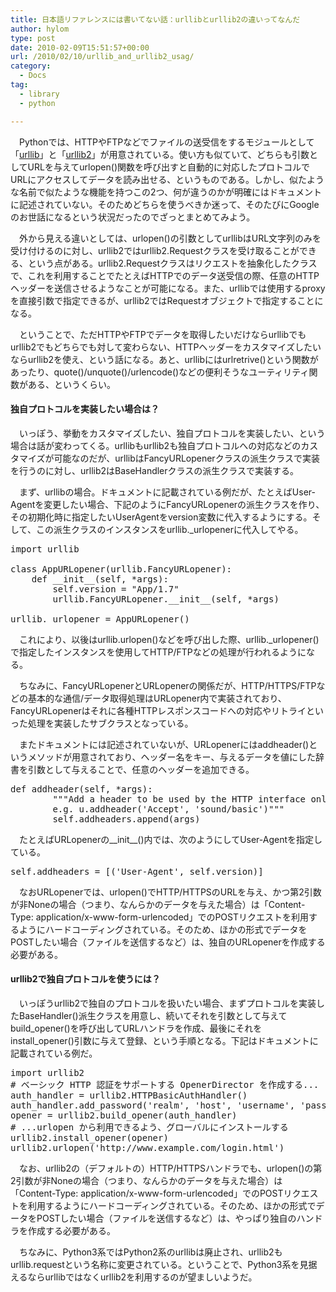 ```yaml
---
title: 日本語リファレンスには書いてない話：urllibとurllib2の違いってなんだ
author: hylom
type: post
date: 2010-02-09T15:51:57+00:00
url: /2010/02/10/urllib_and_urllib2_usag/
category:
  - Docs
tag:
  - library
  - python

---
```

　Pythonでは、HTTPやFTPなどでファイルの送受信をするモジュールとして「[urllib][1]」と「[urllib2][2]」が用意されている。使い方も似ていて、どちらも引数としてURLを与えてurlopen()関数を呼び出すと自動的に対応したプロトコルでURLにアクセスしてデータを読み出せる、というものである。しかし、似たような名前で似たような機能を持つこの2つ、何が違うのかが明確にはドキュメントに記述されていない。そのためどちらを使うべきか迷って、そのたびにGoogleのお世話になるという状況だったのでざっとまとめてみよう。

<!--more-->

　外から見える違いとしては、urlopen()の引数としてurllibはURL文字列のみを受け付けるのに対し、urllib2ではurllib2.Requestクラスを受け取ることができる、という点がある。urllib2.Requestクラスはリクエストを抽象化したクラスで、これを利用することでたとえばHTTPでのデータ送受信の際、任意のHTTPヘッダーを送信させるようなことが可能になる。また、urllibでは使用するproxyを直接引数で指定できるが、urllib2ではRequestオブジェクトで指定することになる。

　ということで、ただHTTPやFTPでデータを取得したいだけならurllibでもurllib2でもどちらでも対して変わらない、HTTPヘッダーをカスタマイズしたいならurllib2を使え、という話になる。あと、urllibにはurlretrive()という関数があったり、quote()/unquote()/urlencode()などの便利そうなユーティリティ関数がある、というくらい。

#### 独自プロトコルを実装したい場合は？

　いっぽう、挙動をカスタマイズしたい、独自プロトコルを実装したい、という場合は話が変わってくる。urllibもurllib2も独自プロトコルへの対応などのカスタマイズが可能なのだが、urllibはFancyURLopenerクラスの派生クラスで実装を行うのに対し、urllib2はBaseHandlerクラスの派生クラスで実装する。

　まず、urllibの場合。ドキュメントに記載されている例だが、たとえばUser-Agentを変更したい場合、下記のようにFancyURLopenerの派生クラスを作り、その初期化時に指定したいUserAgentをversion変数に代入するようにする。そして、この派生クラスのインスタンスをurllib._urlopenerに代入してやる。

<pre>import urllib

class AppURLopener(urllib.FancyURLopener):
    def __init__(self, *args):
        self.version = "App/1.7"
        urllib.FancyURLopener.__init__(self, *args)

urllib._urlopener = AppURLopener()
</pre>

　これにより、以後はurllib.urlopen()などを呼び出した際、urllib._urlopener()で指定したインスタンスを使用してHTTP/FTPなどの処理が行われるようになる。

　ちなみに、FancyURLopenerとURLopenerの関係だが、HTTP/HTTPS/FTPなどの基本的な通信/データ取得処理はURLopener内で実装されており、FancyURLopenerはそれに各種HTTPレスポンスコードへの対応やリトライといった処理を実装したサブクラスとなっている。

　またドキュメントには記述されていないが、URLopenerにはaddheader()というメソッドが用意されており、ヘッダー名をキー、与えるデータを値にした辞書を引数として与えることで、任意のヘッダーを追加できる。

<pre>def addheader(self, *args):
        """Add a header to be used by the HTTP interface only
        e.g. u.addheader('Accept', 'sound/basic')"""
        self.addheaders.append(args)
</pre>

　たとえばURLopenerの\_\_init\_\_()内では、次のようにしてUser-Agentを指定している。

<pre>self.addheaders = [('User-Agent', self.version)]
</pre>

　なおURLopenerでは、urlopen()でHTTP/HTTPSのURLを与え、かつ第2引数が非Noneの場合（つまり、なんらかのデータを与えた場合）は「Content-Type: application/x-www-form-urlencoded」でのPOSTリクエストを利用するようにハードコーディングされている。そのため、ほかの形式でデータをPOSTしたい場合（ファイルを送信するなど）は、独自のURLopenerを作成する必要がある。

#### urllib2で独自プロトコルを使うには？

　いっぽうurllib2で独自のプロトコルを扱いたい場合、まずプロトコルを実装したBaseHandler()派生クラスを用意し、続いてそれを引数として与えてbuild\_opener()を呼び出してURLハンドラを作成、最後にそれをinstall\_opener()引数に与えて登録、という手順となる。下記はドキュメントに記載されている例だ。

<pre>import urllib2
# ベーシック HTTP 認証をサポートする OpenerDirector を作成する...
auth_handler = urllib2.HTTPBasicAuthHandler()
auth_handler.add_password('realm', 'host', 'username', 'password')
opener = urllib2.build_opener(auth_handler)
# ...urlopen から利用できるよう、グローバルにインストールする
urllib2.install_opener(opener)
urllib2.urlopen('http://www.example.com/login.html')
</pre>

　なお、urllib2の（デフォルトの）HTTP/HTTPSハンドラでも、urlopen()の第2引数が非Noneの場合（つまり、なんらかのデータを与えた場合）は「Content-Type: application/x-www-form-urlencoded」でのPOSTリクエストを利用するようにハードコーディングされている。そのため、ほかの形式でデータをPOSTしたい場合（ファイルを送信するなど）は、やっぱり独自のハンドラを作成する必要がある。

　ちなみに、Python3系ではPython2系のurllibは廃止され、urllib2もurllib.requestという名称に変更されている。ということで、Python3系を見据えるならurllibではなくurllib2を利用するのが望ましいようだ。

 [1]: http://www.python.jp/doc/2.4/lib/module-urllib.html
 [2]: http://www.python.jp/doc/2.4/lib/module-urllib2.html
